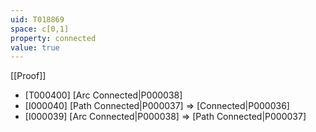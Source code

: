 ```yaml
---
uid: T018869
space: c[0,1]
property: connected
value: true
---
```

[[Proof]]

* [T000400] [Arc Connected|P000038]
* [I000040] [Path Connected|P000037] => [Connected|P000036]
* [I000039] [Arc Connected|P000038] => [Path Connected|P000037]

